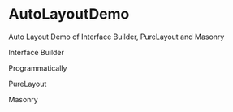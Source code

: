 # AutoLayoutDemo
Auto Layout Demo of Interface Builder, PureLayout and Masonry

Interface Builder

Programmatically

PureLayout

Masonry
